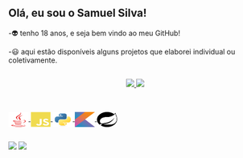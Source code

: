 ## Olá, eu sou o Samuel Silva! 

-👽 tenho 18 anos, e seja bem vindo ao meu GitHub!

-😃 aqui estão disponíveis alguns projetos que elaborei individual ou coletivamente.

##

<div align="center">
  <a href="https://github.com/samuels-code">
  <img height="180em" src="https://github-readme-stats.vercel.app/api?username=samuels-code&show_icons=true&theme=cobalt&include_all_commits=true&count_private=true"/>
  <img height="180em" src="https://github-readme-stats.vercel.app/api/top-langs/?username=samuels-code&layout=compact&langs_count=7&theme=cobalt"/>
</div>
  
  ##
  
  <div style="display: inline_block"><br>
  <img align="center" alt="Samuels-Java" height="30" width="40" src="https://raw.githubusercontent.com/devicons/devicon/master/icons/java/java-plain.svg">
  <img align="center" alt="Samuels-JavaScript" height="30" width="40" src="https://raw.githubusercontent.com/devicons/devicon/master/icons/javascript/javascript-plain.svg">
  <img align="center" alt="Samuels-Python" height="30" width="40" src="https://raw.githubusercontent.com/devicons/devicon/master/icons/python/python-original.svg">
  <img align="center" alt="Samuels-Kotlin" height="30" width="40" src="https://raw.githubusercontent.com/devicons/devicon/master/icons/kotlin/kotlin-original.svg">
  <img align="center" alt="Samuels-Spring" height="30" width="40" src="https://raw.githubusercontent.com/devicons/devicon/master/icons/spring/spring-plain.svg">
</div>
   
  ##
  
  <div> 
   <a href="https://www.linkedin.com/in/samuel-da-silva-12322b225/" target="_blank"><img src="https://img.shields.io/badge/-LinkedIn-%230077B5?style=for-the-badge&logo=linkedin&logoColor=white" target="_blank"></a> 
   <a href = "samueldswork@gmail.com"><img src="https://img.shields.io/badge/-Gmail-%23333?style=for-the-badge&logo=gmail&logoColor=white" target="_blank"></a>
  </div>

  
  
  
